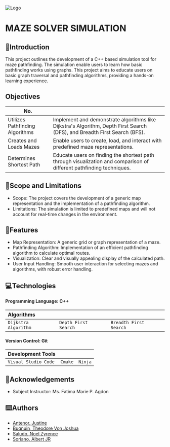 
![Logo](https://th.bing.com/th/id/OIP.l08hsVrUF_SoftSujEt7aQHaDq?w=349&h=172&c=7&r=0&o=5&dpr=1.1&pid=1.7)


# MAZE SOLVER SIMULATION
## 🎯Introduction 
   This project outlines the development of a C++ based simulation tool for maze pathfinding. The simulation enable users to learn how basic pathfinding works using graphs. This project aims to educate users on basic graph traversal and pathfinding algorithms, providing a hands-on learning experience.

## Objectives

| No.             |                                                                 |
| ----------------- | ------------------------------------------------------------------ |
| Utilizes Pathfinding Algorithms |  Implement and demonstrate algorithms like Dijkstra's Algorithm, Depth First Search (DFS), and Breadth First Search (BFS). |
| Creates and Loads Mazes | Enable users to create, load, and interact with predefined maze representations. |
| Determines Shortest Path |  Educate users on finding the shortest path through visualization and comparison of different pathfinding techniques.|

## 🔬Scope and Limitations

- Scope: The project covers the development of a generic map representation and the implementation of a pathfinding algorithm.
- Limitations: The simulation is limited to predefined maps and will not account for real-time changes in the environment.


## 👀Features

- Map Representation: A generic grid or graph representation of a maze.
- Pathfinding Algorithm: Implementation of an efficient pathfinding algorithm to calculate optimal routes.
- Visualization: Clear and visually appealing display of the calculated path.
- User Input Handling: Smooth user interaction for selecting mazes and algorithms, with robust error handling.


## 💻Technologies

#### Programming Language: C++



| Algorithms |     |               |
| :-------- | :------- | :------------------------- |
| `Dijkstra Algorithm` | `Depth First Search` | `Breadth First Search` |

#### Version Control: Git


| Development Tools |      |                       |
| :-------- | :------- | :-------------------------------- |
| `Visual Studio Code`      | `Cmake` | `Ninja` |




## 🤍Acknowledgements

 - Subject Instructor: Ms. Fatima Marie P. Agdon
 


## ⌨️Authors

- [Antenor, Justine](https://github.com/Tiiinnn)
- [Buqnuin, Theodore Von Joshua](https://github.com/BunquinTheodore)
- [Saludo, Noel Zyrence](https://github.com/NoelSaludo)
- [Soriano, Albert JR](https://github.com/Soriano-San)

